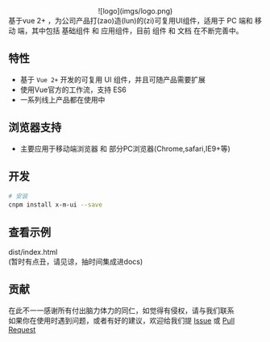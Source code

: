 <div align=center>![logo](imgs/logo.png)</div>   
基于vue 2+ ，为公司产品打(zao)造(lun)的(zi)可复用UI组件，适用于 PC 端和 移动 端，其中包括 基础组件 和 应用组件，目前 组件 和 文档 在不断完善中。

## 特性

- 基于 `Vue 2+` 开发的可复用 UI 组件，并且可随产品需要扩展
- 使用Vue官方的工作流，支持 ES6
- 一系列线上产品都在使用中

## 浏览器支持

- 主要应用于移动端浏览器 和 部分PC浏览器(Chrome,safari,IE9+等)

## 开发  

``` bash
# 安装
cnpm install x-m-ui --save
```

## 查看示例  

dist/index.html  
(暂时有点丑，请见谅，抽时间集成进docs)

## 贡献

在此不一一感谢所有付出脑力体力的同仁，如觉得有侵权，请与我们联系  
如果你在使用时遇到问题，或者有好的建议，欢迎给我们提 [Issue](https://github.com/monw3c/xmui/issues) 或 [Pull Request](https://github.com/monw3c/xmui/pulls)